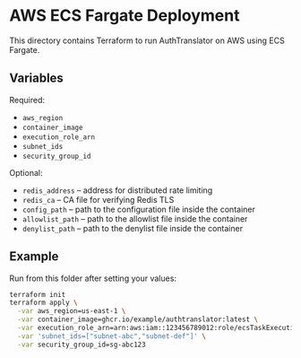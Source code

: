 # AWS ECS Fargate Deployment

This directory contains Terraform to run AuthTranslator on AWS using ECS Fargate.

## Variables

Required:

- `aws_region`
- `container_image`
- `execution_role_arn`
- `subnet_ids`
- `security_group_id`

Optional:

- `redis_address` – address for distributed rate limiting
- `redis_ca` – CA file for verifying Redis TLS
- `config_path` – path to the configuration file inside the container
- `allowlist_path` – path to the allowlist file inside the container
- `denylist_path` – path to the denylist file inside the container

## Example

Run from this folder after setting your values:

```bash
terraform init
terraform apply \
  -var aws_region=us-east-1 \
  -var container_image=ghcr.io/example/authtranslator:latest \
  -var execution_role_arn=arn:aws:iam::123456789012:role/ecsTaskExecutionRole \
  -var 'subnet_ids=["subnet-abc","subnet-def"]' \
  -var security_group_id=sg-abc123
```
